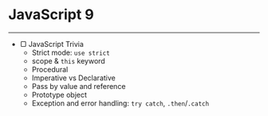 # JavaScript 9

---

* ▢ JavaScript Trivia
  * Strict mode: `use strict`
  * scope & `this` keyword
  * Procedural
  * Imperative vs Declarative
  * Pass by value and reference
  * Prototype object
  * Exception and error handling: `try catch`, `.then`/`.catch`
